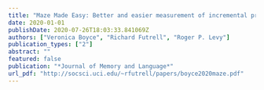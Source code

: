 ```yaml
---
title: "Maze Made Easy: Better and easier measurement of incremental processing difficulty"
date: 2020-01-01
publishDate: 2020-07-26T18:03:33.841069Z
authors: ["Veronica Boyce", "Richard Futrell", "Roger P. Levy"]
publication_types: ["2"]
abstract: ""
featured: false
publication: "*Journal of Memory and Language*"
url_pdf: "http://socsci.uci.edu/~rfutrell/papers/boyce2020maze.pdf"
---
```


